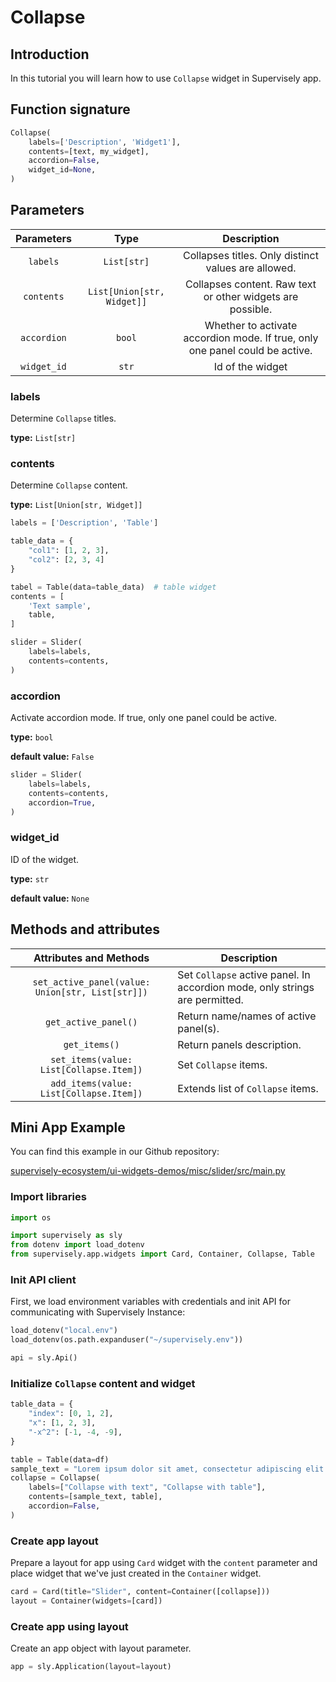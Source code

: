 # Collapse

## Introduction

In this tutorial you will learn how to use `Collapse` widget in Supervisely app.

<!-- [Read this tutorial in developer portal.](https://developer.supervise.ly/app-development/apps-with-gui/slider) -->

## Function signature

```python
Collapse(
    labels=['Description', 'Widget1'],
    contents=[text, my_widget],
    accordion=False,
    widget_id=None,
)
```

## Parameters

| Parameters  |            Type            |                                 Description                                  |
| :---------: | :------------------------: | :--------------------------------------------------------------------------: |
|  `labels`   |        `List[str]`         |                               Collapses titles. Only distinct values are allowed.                              |
| `contents`  | `List[Union[str, Widget]]` |          Collapses content. Raw text or other widgets are possible.          |
| `accordion` |           `bool`           | Whether to activate accordion mode. If true, only one panel could be active. |
| `widget_id` |           `str`            |                               Id of the widget                               |

### labels

Determine `Collapse` titles.

**type:** `List[str]`


### contents

Determine `Collapse` content.

**type:** `List[Union[str, Widget]]`

```python
labels = ['Description', 'Table']

table_data = {
    "col1": [1, 2, 3],
    "col2": [2, 3, 4]
}

tabel = Table(data=table_data)  # table widget
contents = [
    'Text sample',
    table,
]

slider = Slider(
    labels=labels,
    contents=contents,
)
```

<!-- ![default](https://user-images.githubusercontent.com/120389559/223120953-a9a1b137-26c4-441f-9f1b-81cc7afd6d9c.gif) -->

### accordion

Activate accordion mode. If true, only one panel could be active.

**type:** `bool`

**default value:** `False`

```python
slider = Slider(
    labels=labels,
    contents=contents,
    accordion=True,
)
```

<!-- ![min_max](https://user-images.githubusercontent.com/120389559/223124560-2779ca6a-c4af-4566-b0a8-ccdeae655333.gif) -->


### widget_id

ID of the widget.

**type:** `str`

**default value:** `None`

## Methods and attributes

|              Attributes and Methods              | Description                                                                 |
| :----------------------------------------------: | --------------------------------------------------------------------------- |
| `set_active_panel(value: Union[str, List[str]])` | Set `Collapse` active panel. In accordion mode, only strings are permitted. |
|               `get_active_panel()`               | Return name/names of active panel(s).                                       |
|                  `get_items()`                   | Return panels description.                                                  |
|     `set_items(value: List[Collapse.Item])`      | Set `Collapse` items.                                                       |
|     `add_items(value: List[Collapse.Item])`      | Extends list of `Collapse` items. |

## Mini App Example

You can find this example in our Github repository:

[supervisely-ecosystem/ui-widgets-demos/misc/slider/src/main.py](https://github.com/supervisely-ecosystem/ui-widgets-demos/blob/master/misc/slider/src/main.py)

### Import libraries

```python
import os

import supervisely as sly
from dotenv import load_dotenv
from supervisely.app.widgets import Card, Container, Collapse, Table
```

### Init API client

First, we load environment variables with credentials and init API for communicating with Supervisely Instance:

```python
load_dotenv("local.env")
load_dotenv(os.path.expanduser("~/supervisely.env"))

api = sly.Api()
```

### Initialize `Collapse` content and widget

```python
table_data = {
    "index": [0, 1, 2],
    "x": [1, 2, 3],
    "-x^2": [-1, -4, -9],
}

table = Table(data=df)
sample_text = "Lorem ipsum dolor sit amet, consectetur adipiscing elit."
collapse = Collapse(
    labels=["Collapse with text", "Collapse with table"],
    contents=[sample_text, table],
    accordion=False,
)
```

### Create app layout

Prepare a layout for app using `Card` widget with the `content` parameter and place widget that we've just created in the `Container` widget.

```python
card = Card(title="Slider", content=Container([collapse]))
layout = Container(widgets=[card])
```

### Create app using layout

Create an app object with layout parameter.

```python
app = sly.Application(layout=layout)
```

<!-- ![layout](https://user-images.githubusercontent.com/120389559/223135395-7a883603-d8bf-40da-a5b1-1409f0f6e424.gif) -->